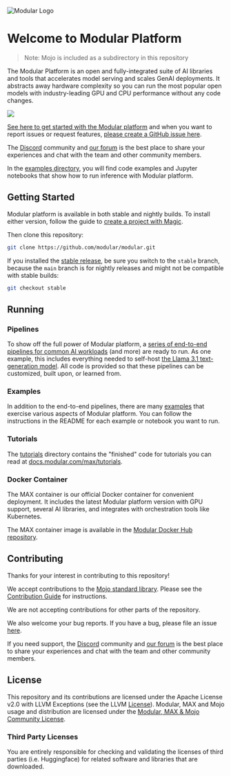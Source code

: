 ![Modular Logo](https://modular-assets.s3.amazonaws.com/images/GitHubBannerModular.png)

# Welcome to Modular Platform

> Note: Mojo is included as a subdirectory in this repository

The Modular Platform is an open and fully-integrated suite of AI libraries
and tools that accelerates model serving and scales GenAI deployments. It
abstracts away hardware complexity so you can run the most popular open
models with industry-leading GPU and CPU performance without any code changes.

![](https://docs.modular.com/images/modular-container-stack.png?20250513)

[See here to get started with the Modular platform](https://docs.modular.com/max/get-started)
and when you want to report issues or request features,
[please create a GitHub issue here](https://github.com/modular/modular/issues/new/choose).

The [Discord](https://discord.gg/modular) community and
[our forum](https://forum.modular.com/) is the best place to share
your experiences and chat with the team and other community members.

In the [examples directory](https://github.com/modular/modular/tree/main/examples),
you will find code examples and Jupyter notebooks that show how to run inference
with Modular platform.

## Getting Started

Modular platform is available in both stable and nightly builds. To install
either version, follow the guide to [create a project with
Magic](https://docs.modular.com/max/create-project).

Then clone this repository:

```bash
git clone https://github.com/modular/modular.git
```

If you installed the [stable
release](https://docs.modular.com/max/packages#stable-release), be sure you
switch to the `stable` branch, because the `main` branch is for nightly
releases and might not be compatible with stable builds:

```bash
git checkout stable
```

## Running

### Pipelines

To show off the full power of Modular platform, a
[series of end-to-end pipelines for common AI workloads](./max/pipelines/)
(and more) are ready to run. As one example, this includes everything needed to
self-host
[the Llama 3.1 text-generation model](./max/pipelines/architectures/llama3/).
All code is provided so that these pipelines can be customized, built upon, or
learned from.

### Examples

In addition to the end-to-end pipelines, there are many [examples](./examples/)
that exercise various aspects of Modular platform. You can follow the
instructions in the README for each example or notebook you want to run.

### Tutorials

The [tutorials](./tutorials/) directory contains the "finished" code for
tutorials you can read at
[docs.modular.com/max/tutorials](https://docs.modular.com/max/tutorials).

### Docker Container

The MAX container is our official Docker container for convenient deployment.
It includes the latest Modular platform version with GPU support, several AI
libraries, and integrates with orchestration tools like Kubernetes.

The MAX container image is available in the
[Modular Docker Hub repository](https://hub.docker.com/repository/docker/modular/max-nvidia-base/).

## Contributing

Thanks for your interest in contributing to this repository!

We accept contributions to the [Mojo standard library](./mojo).
Please see the [Contribution Guide](mojo/CONTRIBUTING.md) for instructions.

We are not accepting contributions for other parts of the repository.

We also welcome your bug reports.  If you have a bug, please file an issue
[here](https://github.com/modular/modular/issues/new/choose).

If you need support, the [Discord](https://discord.gg/modular)
community and [our forum](https://forum.modular.com/) is the best
place to share your experiences and chat with the team and other
community members.

## License

This repository and its contributions are licensed under the Apache License
v2.0 with LLVM Exceptions (see the LLVM [License](https://llvm.org/LICENSE.txt)).
Modular, MAX and Mojo usage and distribution are licensed under the
[Modular, MAX & Mojo Community License](https://www.modular.com/legal/max-mojo-license).

### Third Party Licenses

You are entirely responsible for checking and validating the licenses of
third parties (i.e. Huggingface) for related software and libraries that are downloaded.

